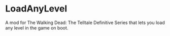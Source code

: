 # LoadAnyLevel
A mod for The Walking Dead: The Telltale Definitive Series that lets you load any level in the game on boot. 
